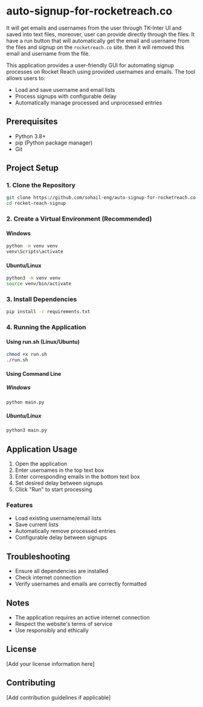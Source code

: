 # auto-signup-for-rocketreach.co
It will get emails and usernames from the user through TK-Inter UI and saved into text files, moreover, user can provide directly through the files. It have a run button that will automatically get the email and username from the files and signup on the `rocketreach.co` site. then it will removed this email and username from the file.

This application provides a user-friendly GUI for automating signup processes on Rocket Reach using provided usernames and emails. The tool allows users to:
- Load and save username and email lists
- Process signups with configurable delay
- Automatically manage processed and unprocessed entries

## Prerequisites
- Python 3.8+
- pip (Python package manager)
- Git

## Project Setup

### 1. Clone the Repository
```bash
git clone https://github.com/sohail-eng/auto-signup-for-rocketreach.co.git
cd rocket-reach-signup
```

### 2. Create a Virtual Environment (Recommended)
#### Windows
```cmd
python -m venv venv
venv\Scripts\activate
```

#### Ubuntu/Linux
```bash
python3 -m venv venv
source venv/bin/activate
```

### 3. Install Dependencies
```bash
pip install -r requirements.txt
```

### 4. Running the Application

#### Using run.sh (Linux/Ubuntu)
```bash
chmod +x run.sh
./run.sh
```

#### Using Command Line
##### Windows
```cmd
python main.py
```

##### Ubuntu/Linux
```bash
python3 main.py
```

## Application Usage
1. Open the application
2. Enter usernames in the top text box
3. Enter corresponding emails in the bottom text box
4. Set desired delay between signups
5. Click "Run" to start processing

### Features
- Load existing username/email lists
- Save current lists
- Automatically remove processed entries
- Configurable delay between signups

## Troubleshooting
- Ensure all dependencies are installed
- Check internet connection
- Verify usernames and emails are correctly formatted

## Notes
- The application requires an active internet connection
- Respect the website's terms of service
- Use responsibly and ethically

## License
[Add your license information here]

## Contributing
[Add contribution guidelines if applicable]